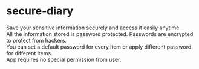 # secure-diary

Save your sensitive information securely and access it easily anytime.<br />
All the information stored is password protected. Passwords are encrypted to protect from hackers.<br />
You can set a default password for every item or apply different password for different items.<br />
App requires no special permission from user.<br />
